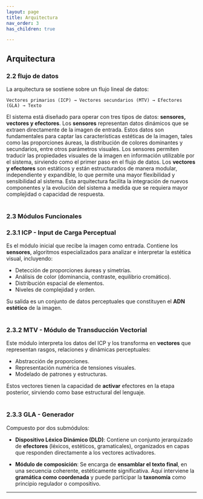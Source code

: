 ```yaml
---
layout: page
title: Arquitectura
nav_order: 3
has_children: true

---
```


## Arquitectura

### 2.2 flujo de datos


La arquitectura se sostiene sobre un flujo lineal de datos:

```text
Vectores primarios (ICP) → Vectores secundarios (MTV) → Efectores (GLA) → Texto
```

El sistema está diseñado para operar con tres tipos de datos: **sensores, vectores y efectores**. Los **sensores** representan datos dinámicos que se extraen directamente de la imagen de entrada. Estos datos son fundamentales para captar las características estéticas de la imagen, tales como las proporciones áureas, la distribución de colores dominantes y secundarios, entre otros parámetros visuales. Los sensores permiten traducir las propiedades visuales de la imagen en información utilizable por el sistema, sirviendo como el primer paso en el flujo de datos. Los **vectores y efectores** son estáticos y   están estructurados de manera modular, independiente y expandible, lo que permite una mayor flexibilidad y sensibilidad al sistema. Esta arquitectura facilita la integración de nuevos componentes y la evolución del sistema a medida que se requiera mayor complejidad o capacidad de respuesta.
<br><br>
### 2.3 Módulos Funcionales

### 2.3.1 ICP - Input de Carga Perceptual

Es el módulo inicial que recibe la imagen como entrada. Contiene los **sensores**, algoritmos especializados para analizar  e interpretar la estética visual, incluyendo:

- Detección de proporciones áureas y simetrías.
- Análisis de color (dominancia, contraste, equilibrio cromático).
- Distribución espacial de elementos.
- Niveles de complejidad y orden.

Su salida es un conjunto de datos perceptuales que constituyen el **ADN estético** de la imagen.
<br><br>
### 2.3.2 MTV - Módulo de Transducción Vectorial

Este módulo interpreta los datos del ICP y los transforma en **vectores** que representan rasgos, relaciones y dinámicas perceptuales:

- Abstracción de proporciones.
- Representación numérica de tensiones visuales.
- Modelado de patrones y estructuras.

Estos vectores tienen la capacidad de **activar** efectores en la etapa posterior, sirviendo como base estructural del lenguaje.
<br><br>
### 2.3.3 GLA - Generador

Compuesto por dos submódulos:


- **Dispositivo Léxico Dinámico (DLD)**: Contiene un conjunto jerarquizado de **efectores** (léxicos, estéticos, gramaticales), organizados en capas que responden directamente a los vectores activadores.


- **Módulo de composición**: Se encarga de **ensamblar el texto final**, en una secuencia coherente, estéticamente significativa. Aquí interviene la **gramática como coordenada** y puede participar la **taxonomía** como principio regulador o compositivo.


---
